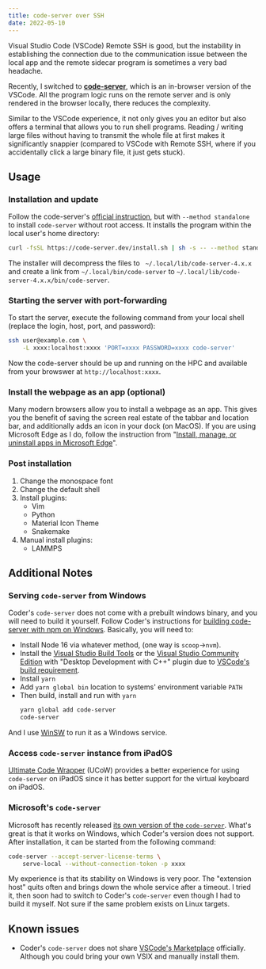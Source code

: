 ```yaml
---
title: code-server over SSH
date: 2022-05-10
---
```


Visual Studio Code (VSCode) Remote SSH is good, but the instability in establishing the connection due to the communication issue between the local app and the remote sidecar program is sometimes a very bad headache.

Recently, I switched to **[code-server](https://github.com/coder/code-server)**, which is an in-browser version of the VSCode. All the program logic runs on the remote server and is only rendered in the browser locally, there reduces the complexity.

Similar to the VSCode experience, it not only gives you an editor but also offers a terminal that allows you to run shell programs. Reading / writing large files without having to transmit the whole file at first makes it significantly snappier (compared to VSCode with Remote SSH, where if you accidentally click a large binary file, it just gets stuck).

## Usage

### Installation and update

Follow the code-server's [official instruction](https://coder.com/docs/code-server/latest/install), but with `--method standalone` to install `code-server` without root access. It installs the program within the local user's home directory:

```bash
curl -fsSL https://code-server.dev/install.sh | sh -s -- --method standalone
```

The installer will decompress the files to ` ~/.local/lib/code-server-4.x.x` and create a link from `~/.local/bin/code-server` to `~/.local/lib/code-server-4.x.x/bin/code-server`.

### Starting the server with port-forwarding

To start the server, execute the following command from your local shell (replace the login, host, port, and password):

```bash
ssh user@example.com \
	-L xxxx:localhost:xxxx 'PORT=xxxx PASSWORD=xxxx code-server'
```

Now the code-server should be up and running on the HPC and available from your browswer at `http://localhost:xxxx`.

### Install the webpage as an app (optional)

Many modern browsers allow you to install a webpage as an app. This gives you the benefit of saving the screen real estate of the tabbar and location bar, and additionally adds an icon in your dock (on MacOS). If you are using Microsoft Edge as I do, follow the instruction from "[Install, manage, or uninstall apps in Microsoft Edge](https://support.microsoft.com/en-us/topic/install-manage-or-uninstall-apps-in-microsoft-edge-0c156575-a94a-45e4-a54f-3a84846f6113)".

### Post installation

1. Change the monospace font
2. Change the default shell
3. Install plugins:
    - Vim
    - Python
    - Material Icon Theme
    - Snakemake
 4. Manual install plugins:
    - LAMMPS

## Additional Notes

### Serving `code-server` from Windows

Coder's `code-server` does not come with a prebuilt windows binary, and you will need to build it yourself. Follow Coder's instructions for [building code-server with npm on Windows](https://coder.com/docs/code-server/latest/npm#windows). Basically, you will need to:

- Install Node 16 via whatever method, (one way is `scoop`→`nvm`).
- Install the [Visual Studio Build Tools](https://visualstudio.microsoft.com/thank-you-downloading-visual-studio/?sku=BuildTools) or the [Visual Studio Community Edition](https://visualstudio.microsoft.com/thank-you-downloading-visual-studio/?sku=Community) with  "Desktop Development with C++" plugin due to [VSCode's build requirement](https://github.com/Microsoft/vscode/wiki/How-to-Contribute#prerequisites).
- Install `yarn`
- Add `yarn global bin` location to systems' environment variable `PATH`
- Then build, install and run with `yarn`
  ```powershell
  yarn global add code-server
  code-server
  ```

And I use [WinSW](https://github.com/winsw/winsw) to run it as a Windows service.

### Access `code-server` instance from iPadOS

[Ultimate Code Wrapper](https://apps.apple.com/us/app/ucow-ultimate-code-wrapper/id1551344923) (UCoW) provides a better experience for using `code-server` on iPadOS since it has better support for the virtual keyboard on iPadOS.

### Microsoft's `code-server`

Microsoft has recently released [its own version of the `code-server`](https://code.visualstudio.com/docs/remote/vscode-server). What's great is that it works on Windows, which Coder's version does not support. After installation, it can be started from the following command:

```bash
code-server --accept-server-license-terms \
	serve-local --without-connection-token -p xxxx 
```

My experience is that its stability on Windows is very poor. The "extension host" quits often and brings down the whole service after a timeout. I tried it, then soon had to switch to Coder's `code-server` even though I had to build it myself. Not sure if the same problem exists on Linux targets.

## Known issues

- Coder's `code-server` does not share [VSCode's Marketplace](https://coder.com/docs/code-server/latest/FAQ#why-cant-code-server-use-microsofts-extension-marketplace) officially. Although you could bring your own VSIX and manually install them.

